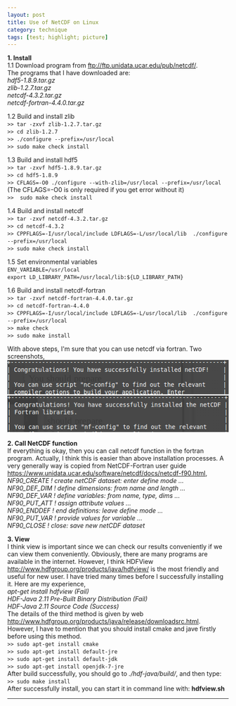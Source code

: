 ```yaml
---
layout: post
title: Use of NetCDF on Linux
category: technique
tags: [test; highlight; picture]
---
```

**1. Install**  
1.1 Download program from <ftp://ftp.unidata.ucar.edu/pub/netcdf/>.  
The programs that I have downloaded are:   
*hdf5-1.8.9.tar.gz*  
*zlib-1.2.7.tar.gz*  
*netcdf-4.3.2.tar.gz*    
*netcdf-fortran-4.4.0.tar.gz*  

1.2 Build and install zlib  
`>> tar -zxvf zlib-1.2.7.tar.gz`  
`>> cd zlib-1.2.7`   
`>> ./configure --prefix=/usr/local`  
`>> sudo make check install`  

1.3 Build and install hdf5  
`>> tar -zxvf hdf5-1.8.9.tar.gz`  
`>> cd hdf5-1.8.9`  
`>> CFLAGS=-O0 ./configure --with-zlib=/usr/local --prefix=/usr/local`
(The CFLAGS=-O0 is only required if you get error without it)   
`>>  sudo make check install`

1.4 Build and install netcdf  
`>> tar -zxvf netcdf-4.3.2.tar.gz`   
`>> cd netcdf-4.3.2`   
`>> CPPFLAGS=-I/usr/local/include LDFLAGS=-L/usr/local/lib 
./configure --prefix=/usr/local`   
`>> sudo make check install`

1.5 Set environmental variables   
`ENV_VARIABLE=/usr/local`  
`export LD_LIBRARY_PATH=/usr/local/lib:${LD_LIBRARY_PATH}`

1.6 Build and install netcdf-fortran  
`>> tar -zxvf netcdf-fortran-4.4.0.tar.gz`   
`>> cd netcdf-fortran-4.4.0`   
`>> CPPFLAGS=-I/usr/local/include LDFLAGS=-L/usr/local/lib 
./configure --prefix=/usr/local`   
`>> make check`   
`>> sudo make install`  

With above steps, I'm sure that you can use netcdf via fortran.
Two screenshots,
![Screenshot for netCDF](/images/netcdf.png)
![Screenshot for netCDF-Fortran](/images/netcdf-fortran.png)

**2. Call NetCDF function**   
If everything is okay, then you can call netcdf function in the fortran 
program. Actually, I think this is easier than above installation processes.
A very generally way is copied from NetCDF-Fortran user guide 
<https://www.unidata.ucar.edu/software/netcdf/docs/netcdf-f90.html>,   
*NF90_CREATE ! create netCDF dataset: enter define mode ...*  
*NF90_DEF_DIM ! define dimensions: from name and length ...*  
*NF90_DEF_VAR ! define variables: from name, type, dims ...*  
*NF90_PUT_ATT ! assign attribute values ...*  
*NF90_ENDDEF ! end definitions: leave define mode ...*  
*NF90_PUT_VAR ! provide values for variable ...*   
*NF90_CLOSE ! close: save new netCDF dataset*   

**3. View**  
I think view is important since we can check our results conveniently 
if we can view them conveniently. Obviously, there are many programs 
are available in the internet. However, I think HDFView 
<http://www.hdfgroup.org/products/java/hdfview/>
is the most friendly and useful for new user. I have tried many times
before I successfully installing it. Here are my experience,  
*apt-get install hdfview (Fail)*  
*HDF-Java 2.11 Pre-Built Binary Distribution (Fail)*   
*HDF-Java 2.11 Source Code (Success)*   
The details of the third method is given by web 
<http://www.hdfgroup.org/products/java/release/downloadsrc.html>.
However, I have to mention that you should install cmake and jave 
firstly before using this method.   
`>> sudo apt-get install cmake`   
`>> sudo apt-get install default-jre`   
`>> sudo apt-get install default-jdk`   
`>> sudo apt-get install openjdk-7-jre`   
After build successfully, you should go to *./hdf-java/build/*,
and then type:  
`>> sudo make install`   
After successfully install, you can start it in command 
line with: **hdfview.sh**

---

